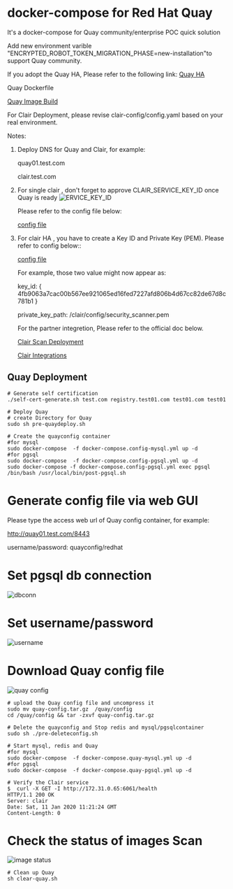 # docker-compose for Red Hat Quay

It's a docker-compose for Quay community/enterprise POC quick solution

Add new environment varible "ENCRYPTED_ROBOT_TOKEN_MIGRATION_PHASE=new-installation"to support Quay community.

If you adopt the Quay HA, Please refer to the following link:
[Quay HA](https://github.com/zhangchl007/quay-ha)

Quay Dockerfile

[Quay Image Build](https://github.com/quay/quay/blob/master/docs/development-container.md)

For Clair Deployment, please revise clair-config/config.yaml based on your real environment.

Notes:
1. Deploy DNS for Quay and Clair, for example:

   quay01.test.com

   clair.test.com

2. For single clair , don't forget to approve CLAIR_SERVICE_KEY_ID once Quay is ready
![ERVICE_KEY_ID](https://github.com/zhangchl007/quay/blob/master/img/single-quay.png)

     Please refer to the config file below:

     [config file](https://raw.githubusercontent.com/zhangchl007/quay/master/clair-config/config.yaml)

3. For clair HA , you have to create a Key ID and Private Key (PEM). Please refer to config below::

     [config file](https://raw.githubusercontent.com/zhangchl007/quay/master/clair-config/config.yaml-ha)

     For example, those two value might now appear as:

      key_id: { 4fb9063a7cac00b567ee921065ed16fed7227afd806b4d67cc82de67d8c781b1 }

      private_key_path: /clair/config/security_scanner.pem

   For the partner integretion, Please refer to the official doc below.

   [Clair Scan Deployment](https://access.redhat.com/documentation/en-us/red_hat_quay/3/html-single/manage_red_hat_quay/index#quay-security-scanner)

   [Clair Integrations](https://github.com/quay/clair/blob/master/Documentation/integrations.md)
## Quay Deployment
```
# Generate self certification
./self-cert-generate.sh test.com registry.test01.com test01.com test01

# Deploy Quay
# create Directory for Quay
sudo sh pre-quaydeploy.sh

# Create the quayconfig container
#for mysql
sudo docker-compose  -f docker-compose.config-mysql.yml up -d
#for pgsql
sudo docker-compose  -f docker-compose.config-pgsql.yml up -d
sudo docker-compose -f docker-compose.config-pgsql.yml exec pgsql /bin/bash /usr/local/bin/post-pgsql.sh
```
# Generate config file via web GUI
Please type the access web url of Quay config container, for example:

http://quay01.test.com/8443

username/password: quayconfig/redhat

# Set pgsql db connection
![dbconn](https://github.com/zhangchl007/quay/blob/master/img/db-connection.png)

# Set username/password
![username](https://github.com/zhangchl007/quay/blob/master/img/username.png)

# Download Quay config file
![quay config](https://github.com/zhangchl007/quay/blob/master/img/config.png)

```
# upload the Quay config file and uncompress it
sudo mv quay-config.tar.gz  /quay/config
cd /quay/config && tar -zxvf quay-config.tar.gz

# Delete the quayconfig and Stop redis and mysql/pgsqlcontainer
sudo sh ./pre-deleteconfig.sh

# Start mysql, redis and Quay
#for mysql
sudo docker-compose  -f docker-compose.quay-mysql.yml up -d
#for pgsql
sudo docker-compose  -f docker-compose.quay-pgsql.yml up -d

# Verify the Clair service
$  curl -X GET -I http://172.31.0.65:6061/health
HTTP/1.1 200 OK
Server: clair
Date: Sat, 11 Jan 2020 11:21:24 GMT
Content-Length: 0
```

# Check the status of images Scan
![image status ](https://github.com/zhangchl007/quay/blob/master/img/clair.png)

```
# Clean up Quay
sh clear-quay.sh
```
